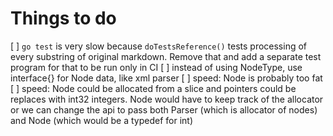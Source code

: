 # Things to do

[ ] `go test` is very slow because `doTestsReference()` tests processing of every substring of original markdown. Remove that and add a separate test program for that to be run only in CI
[ ] instead of using NodeType, use interface{} for Node data, like xml parser
[ ] speed: Node is probably too fat
[ ] speed: Node could be allocated from a slice and pointers could be replaces with int32 integers. Node would have to keep track of the allocator or we can change the api to pass both Parser (which is allocator of nodes) and Node (which would be a typedef for int)
